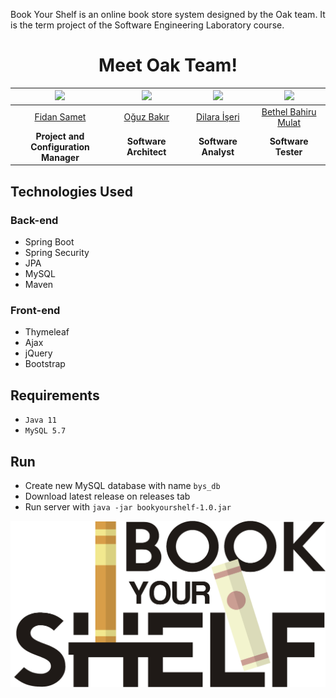 Book Your Shelf is an online book store system designed by the Oak team. It is the term project of the Software Engineering Laboratory course.

<center>
<h1>Meet Oak Team!</h1>
</center>

| <img src="https://avatars2.githubusercontent.com/u/36190907?s=460&u=ed19483f936f23efbd5e98d21c15b3e775363b02&v=4" width="100"/> | <img src="https://avatars3.githubusercontent.com/u/23003229?s=460&u=5e4ba65905e368e7d8b208ed10154c3e0672014c&v=4" width="100"/> | <img src="https://avatars1.githubusercontent.com/u/32546239?s=460&u=c0bd1cd4786a2c4344a6b327a92be6bbefa0cf4f&v=4" width="100"/> |  <img src="https://avatars0.githubusercontent.com/u/32554892?s=460&u=2d383ee025fd7902be9b0d79cc8ba1f644f45ee1&v=4" width="100"/> |
| --- | --- | --- | -- |
| <center>[Fidan Samet](https://github.com/fidansamet) </center> | <center>[Oğuz Bakır](https://github.com/oguzbakir) </center> | <center>[Dilara İşeri](https://github.com/iseridilara) </center> | <center>[Bethel Bahiru Mulat](https://github.com/bethelbahiru) </center> |
| <center>**Project and Configuration<br> Manager** </center> | <center>**Software Architect** </center> | <center>**Software Analyst** </center> | <center>**Software Tester** </center> |


## Technologies Used

### Back-end
- Spring Boot
- Spring Security
- JPA
- MySQL
- Maven

### Front-end
- Thymeleaf
- Ajax
- jQuery
- Bootstrap


## Requirements

- `Java 11`
- `MySQL 5.7`


## Run

- Create new MySQL database with name `bys_db`
- Download latest release on releases tab
- Run server with `java -jar bookyourshelf-1.0.jar`


![](src/main/resources/static/images/logo/book_your_shelf_logo.png)
